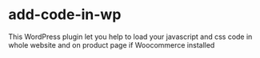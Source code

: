 # add-code-in-wp
This WordPress plugin let you help to load your javascript and css code in whole website and on product page if Woocommerce installed
